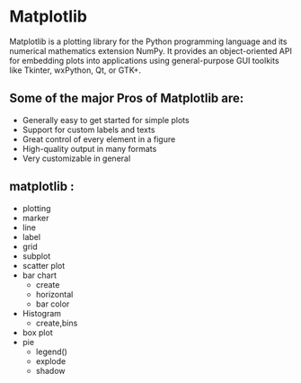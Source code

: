 # Matplotlib
Matplotlib is a plotting library for the Python programming language and its numerical mathematics extension NumPy. It provides an object-oriented API for embedding plots into applications using general-purpose GUI toolkits like Tkinter, wxPython, Qt, or GTK+.

## Some of the major Pros of Matplotlib are:

- Generally easy to get started for simple plots
- Support for custom labels and texts
- Great control of every element in a figure
- High-quality output in many formats
- Very customizable in general

## matplotlib :
- plotting 
- marker
- line
- label 
- grid
- subplot
- scatter plot
- bar chart 
  - create
  - horizontal
  - bar color 
- Histogram
  - create,bins
- box plot 
- pie
  - legend()
  - explode
  - shadow 
